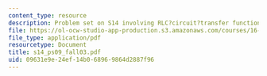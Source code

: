 ```yaml
---
content_type: resource
description: Problem set on S14 involving RLC?circuit?transfer function.
file: https://ol-ocw-studio-app-production.s3.amazonaws.com/courses/16-01-unified-engineering-i-ii-iii-iv-fall-2005-spring-2006/09631e9e24ef14b068969864d2887f96_s14_ps09_fall03.pdf
file_type: application/pdf
resourcetype: Document
title: s14_ps09_fall03.pdf
uid: 09631e9e-24ef-14b0-6896-9864d2887f96
---
```

